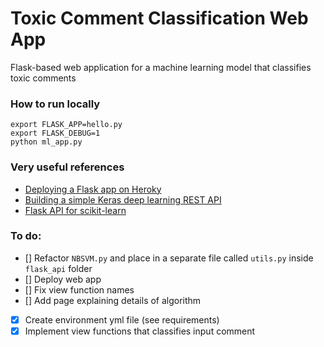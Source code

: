 # Toxic Comment Classification Web App
Flask-based web application for a machine learning model that classifies toxic comments

### How to run locally
```
export FLASK_APP=hello.py
export FLASK_DEBUG=1
python ml_app.py
```

### Very useful references
- [Deploying a Flask app on Heroky](https://github.com/datademofun/heroku-basic-flask)
- [Building a simple Keras deep learning REST API](https://blog.keras.io/building-a-simple-keras-deep-learning-rest-api.html)
- [Flask API for scikit-learn](https://github.com/amirziai/sklearnflask)

### To do:
- [] Refactor `NBSVM.py` and place in a separate file called `utils.py` inside `flask_api` folder
- [] Deploy web app
- [] Fix view function names
- [] Add page explaining details of algorithm
- [X] Create environment yml file (see requirements)
- [X] Implement view functions that classifies input comment
